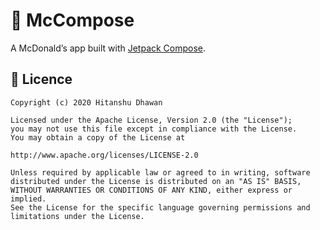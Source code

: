 # 🍔 McCompose
A McDonald’s app built with [Jetpack Compose](https://developer.android.com/jetpack/compose).

## :page_facing_up: Licence
```
Copyright (c) 2020 Hitanshu Dhawan

Licensed under the Apache License, Version 2.0 (the "License");
you may not use this file except in compliance with the License.
You may obtain a copy of the License at

http://www.apache.org/licenses/LICENSE-2.0

Unless required by applicable law or agreed to in writing, software
distributed under the License is distributed on an "AS IS" BASIS,
WITHOUT WARRANTIES OR CONDITIONS OF ANY KIND, either express or implied.
See the License for the specific language governing permissions and
limitations under the License.
```
